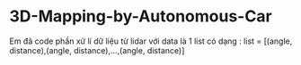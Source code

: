 # 3D-Mapping-by-Autonomous-Car
Em đã code phần xử lí dữ liệu từ lidar với data là 1 list có dạng :
                list = [(angle, distance),(angle, distance),...,(angle, distance)]
